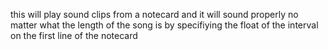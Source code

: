 this will play sound clips from a notecard and it will sound properly no matter what the length of the song is by specifiying the float of the interval on the first line of the notecard
